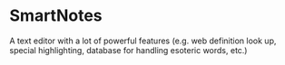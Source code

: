 # SmartNotes
A text editor with a lot of powerful features (e.g. web definition look up, special highlighting, database for handling esoteric words, etc.)
